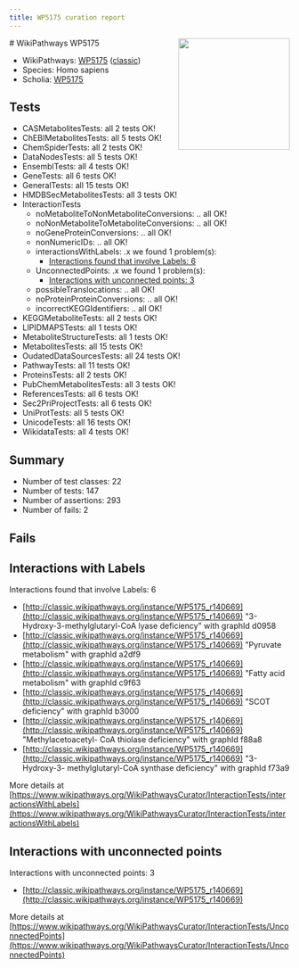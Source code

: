 ```yaml
---
title: WP5175 curation report
---
```


<img style="float: right; width: 200px" src="https://upload.wikimedia.org/wikipedia/commons/thumb/8/83/Wplogo_with_text_500.png/640px-Wplogo_with_text_500.png" />
# WikiPathways WP5175

* WikiPathways: [WP5175](https://wikipathways.org/pathways/WP5175) ([classic](https://classic.wikipathways.org/instance/WP5175))
* Species: Homo sapiens
* Scholia: [WP5175](https://scholia.toolforge.org/wikipathways/WP5175)
## Tests
* CASMetabolitesTests: all 2 tests OK!
* ChEBIMetabolitesTests: all 5 tests OK!
* ChemSpiderTests: all 2 tests OK!
* DataNodesTests: all 5 tests OK!
* EnsemblTests: all 4 tests OK!
* GeneTests: all 6 tests OK!
* GeneralTests: all 15 tests OK!
* HMDBSecMetabolitesTests: all 3 tests OK!
* InteractionTests
    * noMetaboliteToNonMetaboliteConversions: .. all OK!
    * noNonMetaboliteToMetaboliteConversions: .. all OK!
    * noGeneProteinConversions: .. all OK!
    * nonNumericIDs: .. all OK!
    * interactionsWithLabels: .x we found 1 problem(s):
        * [Interactions found that involve Labels: 6](#630d267d)
    * UnconnectedPoints: .x we found 1 problem(s):
        * [Interactions with unconnected points: 3](#35a61adb)
    * possibleTranslocations: .. all OK!
    * noProteinProteinConversions: .. all OK!
    * incorrectKEGGIdentifiers: .. all OK!
* KEGGMetaboliteTests: all 2 tests OK!
* LIPIDMAPSTests: all 1 tests OK!
* MetaboliteStructureTests: all 1 tests OK!
* MetabolitesTests: all 15 tests OK!
* OudatedDataSourcesTests: all 24 tests OK!
* PathwayTests: all 11 tests OK!
* ProteinsTests: all 2 tests OK!
* PubChemMetabolitesTests: all 3 tests OK!
* ReferencesTests: all 6 tests OK!
* Sec2PriProjectTests: all 6 tests OK!
* UniProtTests: all 5 tests OK!
* UnicodeTests: all 16 tests OK!
* WikidataTests: all 4 tests OK!


## Summary

* Number of test classes: 22
* Number of tests: 147
* Number of assertions: 293
* Number of fails: 2

## Fails

<a name="630d267d" />

## Interactions with Labels

Interactions found that involve Labels: 6

* [http://classic.wikipathways.org/instance/WP5175_r140669](http://classic.wikipathways.org/instance/WP5175_r140669) "3-Hydroxy-3-methylglutaryl-CoA 
lyase deficiency" with graphId d0958
* [http://classic.wikipathways.org/instance/WP5175_r140669](http://classic.wikipathways.org/instance/WP5175_r140669) "Pyruvate metabolism" with graphId a2df9
* [http://classic.wikipathways.org/instance/WP5175_r140669](http://classic.wikipathways.org/instance/WP5175_r140669) "Fatty acid metabolism" with graphId c9f63
* [http://classic.wikipathways.org/instance/WP5175_r140669](http://classic.wikipathways.org/instance/WP5175_r140669) "SCOT deficiency" with graphId b3000
* [http://classic.wikipathways.org/instance/WP5175_r140669](http://classic.wikipathways.org/instance/WP5175_r140669) "Methylacetoacetyl- CoA 
thiolase deficiency" with graphId f88a8
* [http://classic.wikipathways.org/instance/WP5175_r140669](http://classic.wikipathways.org/instance/WP5175_r140669) "3-Hydroxy-3- methylglutaryl-CoA 
synthase deficiency" with graphId f73a9


More details at [https://www.wikipathways.org/WikiPathwaysCurator/InteractionTests/interactionsWithLabels](https://www.wikipathways.org/WikiPathwaysCurator/InteractionTests/interactionsWithLabels)

<a name="35a61adb" />

## Interactions with unconnected points

Interactions with unconnected points: 3

* [http://classic.wikipathways.org/instance/WP5175_r140669](http://classic.wikipathways.org/instance/WP5175_r140669)


More details at [https://www.wikipathways.org/WikiPathwaysCurator/InteractionTests/UnconnectedPoints](https://www.wikipathways.org/WikiPathwaysCurator/InteractionTests/UnconnectedPoints)

